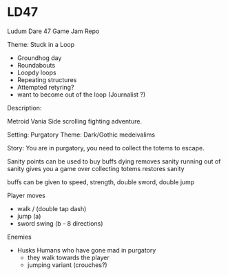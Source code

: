 # LD47
Ludum Dare 47 Game Jam Repo

Theme: Stuck in a Loop

 - Groundhog day
 - Roundabouts
 - Loopdy loops
 - Repeating structures
 - Attempted retyring?
 - want to become out of the loop (Journalist ?)

Description:

Metroid Vania Side scrolling fighting adventure.

Setting: Purgatory
Theme: Dark/Gothic medeivalims

Story: You are in purgatory, you need to collect the totems to escape.

Sanity points can be used to buy buffs
dying removes sanity
running out of sanity gives you a game over
collecting totems restores sanity

buffs can be given to speed, strength, double sword, double jump

Player moves
 - walk / (double tap dash)
 - jump (a)
 - sword swing (b - 8 directions)

Enemies  
 - Husks Humans who have gone mad in purgatory
   - they walk towards the player
   - jumping variant (crouches?)
